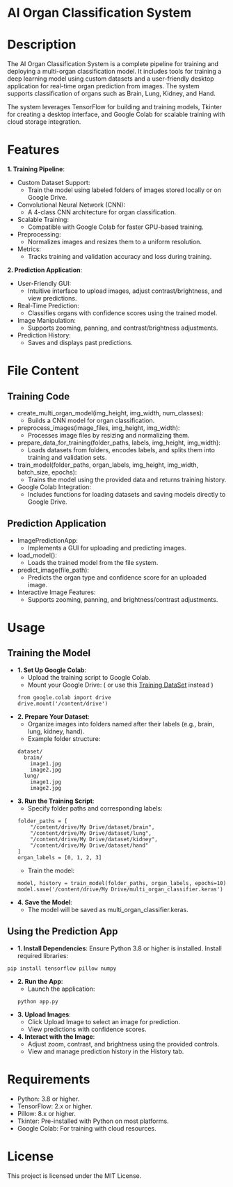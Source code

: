 # AI Organ Classification System

# Description
The AI Organ Classification System is a complete pipeline for training and deploying a multi-organ classification model. It includes tools for training a deep learning model using custom datasets and a user-friendly desktop application for real-time organ prediction from images. The system supports classification of organs such as Brain, Lung, Kidney, and Hand.

The system leverages TensorFlow for building and training models, Tkinter for creating a desktop interface, and Google Colab for scalable training with cloud storage integration.

# Features

**1. Training Pipeline**:
  - Custom Dataset Support:
    - Train the model using labeled folders of images stored locally or on Google Drive.
  - Convolutional Neural Network (CNN):
    - A 4-class CNN architecture for organ classification.
  - Scalable Training:
    - Compatible with Google Colab for faster GPU-based training.
  - Preprocessing:
    - Normalizes images and resizes them to a uniform resolution.
  - Metrics:
    - Tracks training and validation accuracy and loss during training.
  
**2. Prediction Application**:
  - User-Friendly GUI:
    - Intuitive interface to upload images, adjust contrast/brightness, and view predictions.
  - Real-Time Prediction:
    - Classifies organs with confidence scores using the trained model.
  - Image Manipulation:
    - Supports zooming, panning, and contrast/brightness adjustments.
  - Prediction History:
    - Saves and displays past predictions.
  
# File Content
## Training Code
  - create_multi_organ_model(img_height, img_width, num_classes):
    - Builds a CNN model for organ classification.
  - preprocess_images(image_files, img_height, img_width):
    - Processes image files by resizing and normalizing them.
  - prepare_data_for_training(folder_paths, labels, img_height, img_width):
    - Loads datasets from folders, encodes labels, and splits them into training and validation sets.
  - train_model(folder_paths, organ_labels, img_height, img_width, batch_size, epochs):
    - Trains the model using the provided data and returns training history.
  - Google Colab Integration:
    - Includes functions for loading datasets and saving models directly to Google Drive.
## Prediction Application
  - ImagePredictionApp:
    - Implements a GUI for uploading and predicting images.
  - load_model():
    - Loads the trained model from the file system.
  - predict_image(file_path):
    - Predicts the organ type and confidence score for an uploaded image.
  - Interactive Image Features:
    - Supports zooming, panning, and brightness/contrast adjustments.
# Usage
## Training the Model
- **1. Set Up Google Colab**:
    - Upload the training script to Google Colab.
    - Mount your Google Drive:       ( or use this [Training DataSet](https://drive.google.com/drive/folders/1QKBY2AZs-VXAgsRsJu0PHWKcZuPCwQYf) instead )
    ```
    from google.colab import drive
    drive.mount('/content/drive')
    ```
- **2. Prepare Your Dataset**:
    - Organize images into folders named after their labels (e.g., brain, lung, kidney, hand).
    - Example folder structure:
    ```
    dataset/
      brain/
        image1.jpg
        image2.jpg
      lung/
        image1.jpg
        image2.jpg
    ```
- **3. Run the Training Script**:
  - Specify folder paths and corresponding labels:
  ```
  folder_paths = [
      "/content/drive/My Drive/dataset/brain",
      "/content/drive/My Drive/dataset/lung",
      "/content/drive/My Drive/dataset/kidney",
      "/content/drive/My Drive/dataset/hand"
  ]
  organ_labels = [0, 1, 2, 3]
  ```
  - Train the model:
  ```
  model, history = train_model(folder_paths, organ_labels, epochs=10)
  model.save('/content/drive/My Drive/multi_organ_classifier.keras')
  ```
- **4. Save the Model**:
  - The model will be saved as multi_organ_classifier.keras.

## Using the Prediction App
- **1. Install Dependencies**:
Ensure Python 3.8 or higher is installed. Install required libraries:
```
pip install tensorflow pillow numpy
```
- **2. Run the App**:
  - Launch the application:
  ```
  python app.py
  ```
- **3. Upload Images**:
    - Click Upload Image to select an image for prediction.
    - View predictions with confidence scores.
- **4. Interact with the Image**:
    - Adjust zoom, contrast, and brightness using the provided controls.
    - View and manage prediction history in the History tab.
# Requirements
- Python: 3.8 or higher.
- TensorFlow: 2.x or higher.
- Pillow: 8.x or higher.
- Tkinter: Pre-installed with Python on most platforms.
- Google Colab: For training with cloud resources.
# License
This project is licensed under the MIT License.
